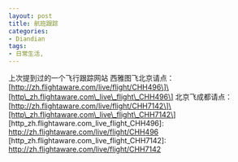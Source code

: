 ```yaml
---
layout: post
title: 航班跟踪
categories:
- Diandian
tags:
- 日常生活, 
---
```

上次提到过的一个飞行跟踪网站 西雅图飞北京请点：\[http://zh.flightaware.com/live/flight/CHH496\]\[http\_zh.flightaware.com\_live\_flight\_CHH496\] 北京飞成都请点：\[http://zh.flightaware.com/live/flight/CHH7142\]\[http\_zh.flightaware.com\_live\_flight\_CHH7142\] \[http\_zh.flightaware.com\_live\_flight\_CHH496\]: http://zh.flightaware.com/live/flight/CHH496 \[http\_zh.flightaware.com\_live\_flight\_CHH7142\]: http://zh.flightaware.com/live/flight/CHH7142